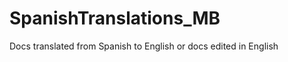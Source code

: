 SpanishTranslations_MB
======================

Docs translated from Spanish to English or docs edited in English
